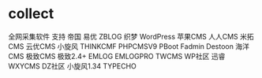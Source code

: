 # collect
全网采集软件 支持 帝国 易优 ZBLOG 织梦 WordPress 苹果CMS 人人CMS 米拓CMS 云优CMS 小旋风 THINKCMF PHPCMSV9 PBoot Fadmin Destoon 海洋CMS 极致CMS 极致2.4+ EMLOG EMLOGPRO TWCMS WP社区 迅睿 WXYCMS DZ社区 小旋风1.34 TYPECHO
